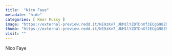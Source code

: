 ```yaml
---
title:  "Nico Faye"
metadate: "hide"
categories: [ Rear Pussy ]
image: "https://external-preview.redd.it/NE9zKv7_UkM1lYZDTDnXfJECgG98Z9qtajkmZJeHG6g.jpg?auto=webp&s=19922beb06d155bd4cbd3a6c1d8c0536e7c9622e"
thumb: "https://external-preview.redd.it/NE9zKv7_UkM1lYZDTDnXfJECgG98Z9qtajkmZJeHG6g.jpg?width=640&crop=smart&auto=webp&s=7af16197ea08c0bc71487d63e3e971a80ce9cf09"
visit: ""
---
```

Nico Faye
